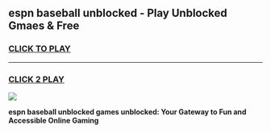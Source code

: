 
## espn baseball unblocked - Play Unblocked Gmaes & Free
<h3>
<a href="https://news.freeplayer.one?title=espn_baseball_unblocked&ref=16F">CLICK TO PLAY</a></h3>
<hr>

<h3>
<a href="https://news.freeplayer.one?title=espn_baseball_unblocked&ref=16F">CLICK 2 PLAY</a>
  
</h3>

<a href="https://news.freeplayer.one?title=espn_baseball_unblocked&ref=16F/"><img src="https://clearcache.store/games.png"></a>


**espn baseball unblocked games unblocked: Your Gateway to Fun and Accessible Online Gaming**
